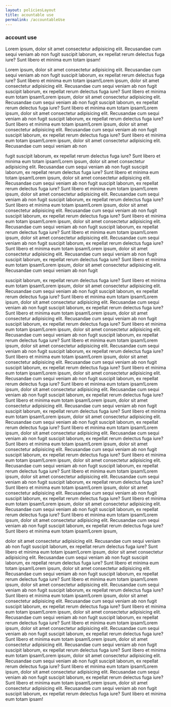 ```yaml
---
layout: policiesLayout
title: acountable use
permalink: /accountableUse
--- 
```


### account use

Lorem ipsum, dolor sit amet consectetur adipisicing elit. Recusandae cum sequi veniam ab non fugit suscipit laborum, ex repellat rerum delectus fuga iure? Sunt libero et minima eum totam ipsam!

Lorem ipsum, dolor sit amet consectetur adipisicing elit. Recusandae cum sequi veniam ab non fugit suscipit laborum, ex repellat rerum delectus fuga iure? Sunt libero et minima eum totam ipsam!Lorem ipsum, dolor sit amet consectetur adipisicing elit. Recusandae cum sequi veniam ab non fugit suscipit laborum, ex repellat rerum delectus fuga iure? Sunt libero et minima eum totam ipsam!Lorem ipsum, dolor sit amet consectetur adipisicing elit. Recusandae cum sequi veniam ab non fugit suscipit laborum, ex repellat rerum delectus fuga iure? Sunt libero et minima eum totam ipsam!Lorem ipsum, dolor sit amet consectetur adipisicing elit. Recusandae cum sequi veniam ab non fugit suscipit laborum, ex repellat rerum delectus fuga iure? Sunt libero et minima eum totam ipsam!Lorem ipsum, dolor sit amet consectetur adipisicing elit. Recusandae cum sequi veniam ab non fugit suscipit laborum, ex repellat rerum delectus fuga iure? Sunt libero et minima eum totam ipsam!Lorem ipsum, dolor sit amet consectetur adipisicing elit. Recusandae cum sequi veniam ab non

 fugit suscipit laborum, ex repellat rerum delectus fuga iure? Sunt libero et minima eum totam ipsam!Lorem ipsum, dolor sit amet consectetur adipisicing elit. Recusandae cum sequi veniam ab non fugit suscipit laborum, ex repellat rerum delectus fuga iure? Sunt libero et minima eum totam ipsam!Lorem ipsum, dolor sit amet consectetur adipisicing elit. Recusandae cum sequi veniam ab non fugit suscipit laborum, ex repellat rerum delectus fuga iure? Sunt libero et minima eum totam ipsam!Lorem ipsum, dolor sit amet consectetur adipisicing elit. Recusandae cum sequi veniam ab non fugit suscipit laborum, ex repellat rerum delectus fuga iure? Sunt libero et minima eum totam ipsam!Lorem ipsum, dolor sit amet consectetur adipisicing elit. Recusandae cum sequi veniam ab non fugit suscipit laborum, ex repellat rerum delectus fuga iure? Sunt libero et minima eum totam ipsam!Lorem ipsum, dolor sit amet consectetur adipisicing elit. Recusandae cum sequi veniam ab non fugit suscipit laborum, ex repellat rerum delectus fuga iure? Sunt libero et minima eum totam ipsam!Lorem ipsum, dolor sit amet consectetur adipisicing elit. Recusandae cum sequi veniam ab non fugit suscipit laborum, ex repellat rerum delectus fuga iure? Sunt libero et minima eum totam ipsam!Lorem ipsum, dolor sit amet consectetur adipisicing elit. Recusandae cum sequi veniam ab non fugit suscipit laborum, ex repellat rerum delectus fuga iure? Sunt libero et minima eum totam ipsam!Lorem ipsum, dolor sit amet consectetur adipisicing elit. Recusandae cum sequi veniam ab non fugit 
 
 suscipit laborum, ex repellat rerum delectus fuga iure? Sunt libero et minima eum totam ipsam!Lorem ipsum, dolor sit amet consectetur adipisicing elit. Recusandae cum sequi veniam ab non fugit suscipit laborum, ex repellat rerum delectus fuga iure? Sunt libero et minima eum totam ipsam!Lorem ipsum, dolor sit amet consectetur adipisicing elit. Recusandae cum sequi veniam ab non fugit suscipit laborum, ex repellat rerum delectus fuga iure? Sunt libero et minima eum totam ipsam!Lorem ipsum, dolor sit amet consectetur adipisicing elit. Recusandae cum sequi veniam ab non fugit suscipit laborum, ex repellat rerum delectus fuga iure? Sunt libero et minima eum totam ipsam!Lorem ipsum, dolor sit amet consectetur adipisicing elit. Recusandae cum sequi veniam ab non fugit suscipit laborum, ex repellat rerum delectus fuga iure? Sunt libero et minima eum totam ipsam!Lorem ipsum, dolor sit amet consectetur adipisicing elit. Recusandae cum sequi veniam ab non fugit suscipit laborum, ex repellat rerum delectus fuga iure? Sunt libero et minima eum totam ipsam!Lorem ipsum, dolor sit amet consectetur adipisicing elit. Recusandae cum sequi veniam ab non fugit suscipit laborum, ex repellat rerum delectus fuga iure? Sunt libero et minima eum totam ipsam!Lorem ipsum, dolor sit amet consectetur adipisicing elit. Recusandae cum sequi veniam ab non fugit suscipit laborum, ex repellat rerum delectus fuga iure? Sunt libero et minima eum totam ipsam!Lorem ipsum, dolor sit amet consectetur adipisicing elit. Recusandae cum sequi veniam ab non fugit suscipit laborum, ex repellat rerum delectus fuga iure? Sunt libero et minima eum totam ipsam!Lorem ipsum, dolor sit amet consectetur adipisicing elit. Recusandae cum sequi veniam ab non fugit suscipit laborum, ex repellat rerum delectus fuga iure? Sunt libero et minima eum totam ipsam!Lorem ipsum, dolor sit amet consectetur adipisicing elit. Recusandae cum sequi veniam ab non fugit suscipit laborum, ex repellat rerum delectus fuga iure? Sunt libero et minima eum totam ipsam!Lorem ipsum, dolor sit amet consectetur adipisicing elit. Recusandae cum sequi veniam ab non fugit suscipit laborum, ex repellat rerum delectus fuga iure? Sunt libero et minima eum totam ipsam!Lorem ipsum, dolor sit amet consectetur adipisicing elit. Recusandae cum sequi veniam ab non fugit suscipit laborum, ex repellat rerum delectus fuga iure? Sunt libero et minima eum totam ipsam!Lorem ipsum, dolor sit amet consectetur adipisicing elit. Recusandae cum sequi veniam ab non fugit suscipit laborum, ex repellat rerum delectus fuga iure? Sunt libero et minima eum totam ipsam!Lorem ipsum, dolor sit amet consectetur adipisicing elit. Recusandae cum sequi veniam ab non fugit suscipit laborum, ex repellat rerum delectus fuga iure? Sunt libero et minima eum totam ipsam!Lorem ipsum, dolor sit amet consectetur adipisicing elit. Recusandae cum sequi veniam ab non fugit suscipit laborum, ex repellat rerum delectus fuga iure? Sunt libero et minima eum totam ipsam!Lorem ipsum, dolor sit amet consectetur adipisicing elit. Recusandae cum sequi veniam ab non fugit suscipit laborum, ex repellat rerum delectus fuga iure? Sunt libero et minima eum totam ipsam!Lorem ipsum, dolor sit amet consectetur adipisicing elit. Recusandae cum sequi veniam ab non fugit suscipit laborum, ex repellat rerum delectus fuga iure? Sunt libero et minima eum totam ipsam!Lorem ipsum,
 
 
  dolor sit amet consectetur adipisicing elit. Recusandae cum sequi veniam ab non fugit suscipit laborum, ex repellat rerum delectus fuga iure? Sunt libero et minima eum totam ipsam!Lorem ipsum, dolor sit amet consectetur adipisicing elit. Recusandae cum sequi veniam ab non fugit suscipit laborum, ex repellat rerum delectus fuga iure? Sunt libero et minima eum totam ipsam!Lorem ipsum, dolor sit amet consectetur adipisicing elit. Recusandae cum sequi veniam ab non fugit suscipit laborum, ex repellat rerum delectus fuga iure? Sunt libero et minima eum totam ipsam!Lorem ipsum, dolor sit amet consectetur adipisicing elit. Recusandae cum sequi veniam ab non fugit suscipit laborum, ex repellat rerum delectus fuga iure? Sunt libero et minima eum totam ipsam!Lorem ipsum, dolor sit amet consectetur adipisicing elit. Recusandae cum sequi veniam ab non fugit suscipit laborum, ex repellat rerum delectus fuga iure? Sunt libero et minima eum totam ipsam!Lorem ipsum, dolor sit amet consectetur adipisicing elit. Recusandae cum sequi veniam ab non fugit suscipit laborum, ex repellat rerum delectus fuga iure? Sunt libero et minima eum totam ipsam!Lorem ipsum, dolor sit amet consectetur adipisicing elit. Recusandae cum sequi veniam ab non fugit suscipit laborum, ex repellat rerum delectus fuga iure? Sunt libero et minima eum totam ipsam!Lorem ipsum, dolor sit amet consectetur adipisicing elit. Recusandae cum sequi veniam ab non fugit suscipit laborum, ex repellat rerum delectus fuga iure? Sunt libero et minima eum totam ipsam!Lorem ipsum, dolor sit amet consectetur adipisicing elit. Recusandae cum sequi veniam ab non fugit suscipit laborum, ex repellat rerum delectus fuga iure? Sunt libero et minima eum totam ipsam!Lorem ipsum, dolor sit amet consectetur adipisicing elit. Recusandae cum sequi veniam ab non fugit suscipit laborum, ex repellat rerum delectus fuga iure? Sunt libero et minima eum totam ipsam!Lorem ipsum, dolor sit amet consectetur adipisicing elit. Recusandae cum sequi veniam ab non fugit suscipit laborum, ex repellat rerum delectus fuga iure? Sunt libero et minima eum totam ipsam!
